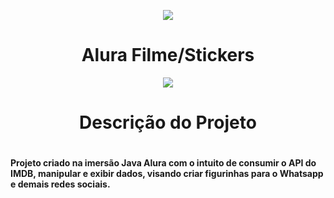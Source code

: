 
<p align = "center"><img src = "https://user-images.githubusercontent.com/81763479/180896341-6f0310e8-cacd-4ea9-8104-7a087ca99563.png" /> </p>
<h1 align ="center">Alura Filme/Stickers</h1>
<p align="center">
<img src="http://img.shields.io/static/v1?label=STATUS&message=EM%20DESENVOLVIMENTO&color=GREEN&style=for-the-badge"/>
</p>
<h1 align = "center">Descrição do Projeto<h1>
<h4>Projeto criado na imersão Java Alura com o intuito de consumir o API do IMDB, manipular e exibir dados, visando criar figurinhas para o Whatsapp e demais redes sociais. <h4>
